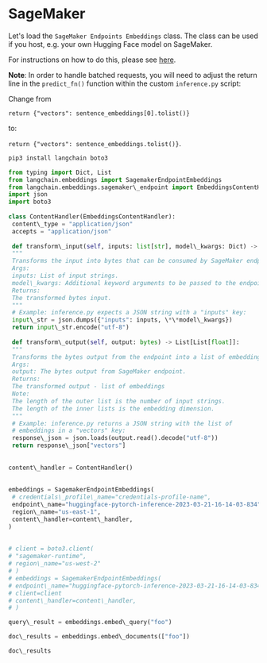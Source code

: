 # SageMaker

Let's load the `SageMaker Endpoints Embeddings` class. The class can be used if you host, e.g. your own Hugging Face model on SageMaker.

For instructions on how to do this, please see [here](https://www.philschmid.de/custom-inference-huggingface-sagemaker).

**Note**: In order to handle batched requests, you will need to adjust the return line in the `predict_fn()` function within the custom `inference.py` script:

Change from

`return {"vectors": sentence_embeddings[0].tolist()}`

to:

`return {"vectors": sentence_embeddings.tolist()}`.

```bash
pip3 install langchain boto3  

```

```python
from typing import Dict, List  
from langchain.embeddings import SagemakerEndpointEmbeddings  
from langchain.embeddings.sagemaker\_endpoint import EmbeddingsContentHandler  
import json  
import boto3  
  
class ContentHandler(EmbeddingsContentHandler):  
 content\_type = "application/json"  
 accepts = "application/json"  
  
 def transform\_input(self, inputs: list[str], model\_kwargs: Dict) -> bytes:  
 """  
 Transforms the input into bytes that can be consumed by SageMaker endpoint.  
 Args:  
 inputs: List of input strings.  
 model\_kwargs: Additional keyword arguments to be passed to the endpoint.  
 Returns:  
 The transformed bytes input.  
 """  
 # Example: inference.py expects a JSON string with a "inputs" key:  
 input\_str = json.dumps({"inputs": inputs, \*\*model\_kwargs})   
 return input\_str.encode("utf-8")  
  
 def transform\_output(self, output: bytes) -> List[List[float]]:  
 """  
 Transforms the bytes output from the endpoint into a list of embeddings.  
 Args:  
 output: The bytes output from SageMaker endpoint.  
 Returns:  
 The transformed output - list of embeddings  
 Note:  
 The length of the outer list is the number of input strings.  
 The length of the inner lists is the embedding dimension.  
 """  
 # Example: inference.py returns a JSON string with the list of  
 # embeddings in a "vectors" key:  
 response\_json = json.loads(output.read().decode("utf-8"))  
 return response\_json["vectors"]  
  
  
content\_handler = ContentHandler()  
  
  
embeddings = SagemakerEndpointEmbeddings(  
 # credentials\_profile\_name="credentials-profile-name",  
 endpoint\_name="huggingface-pytorch-inference-2023-03-21-16-14-03-834",  
 region\_name="us-east-1",  
 content\_handler=content\_handler,  
)  
  
  
# client = boto3.client(  
# "sagemaker-runtime",  
# region\_name="us-west-2"   
# )  
# embeddings = SagemakerEndpointEmbeddings(  
# endpoint\_name="huggingface-pytorch-inference-2023-03-21-16-14-03-834",   
# client=client  
# content\_handler=content\_handler,  
# )  

```

```python
query\_result = embeddings.embed\_query("foo")  

```

```python
doc\_results = embeddings.embed\_documents(["foo"])  

```

```python
doc\_results  

```
